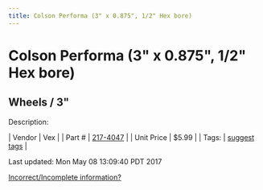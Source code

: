 ```yaml
---
title: Colson Performa (3" x 0.875", 1/2" Hex bore)
---
```


# Colson Performa (3" x 0.875", 1/2" Hex bore)
## Wheels / 3"
Description: 	 

| Vendor | Vex | 
| Part # | [217-4047](http://www.vexrobotics.com/vexpro/motion/wheels-and-hubs/colsonperforma.html) | 
| Unit Price | $5.99 | 
| Tags: | [suggest tags](https://docs.google.com/forms/d/e/1FAIpQLSeWyY8v3RgOty-MyWmh9U0iivNYN_molChYyS-0U-o-kOAv_g/viewform) | 

Last updated: Mon May 08 13:09:40 PDT 2017

 [Incorrect/Incomplete information?](https://docs.google.com/forms/d/e/1FAIpQLSeWyY8v3RgOty-MyWmh9U0iivNYN_molChYyS-0U-o-kOAv_g/viewform)